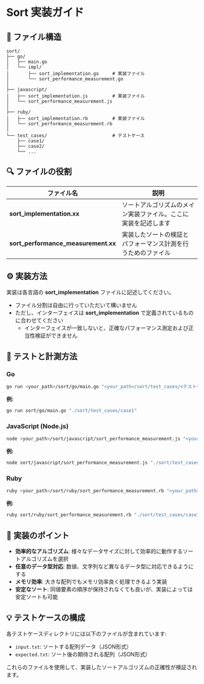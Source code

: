 # Sort 実装ガイド

## 📂 ファイル構造

```
sort/
├── go/
│   ├── main.go
│   └── impl/
│       ├── sort_implementation.go     # 実装ファイル
│       └── sort_performance_measurement.go
│
├── javascript/
│   ├── sort_implementation.js         # 実装ファイル
│   └── sort_performance_measurement.js
│
├── ruby/
│   ├── sort_implementation.rb         # 実装ファイル
│   └── sort_performance_measurement.rb
│
└── test_cases/                        # テストケース
    ├── case1/
    ├── case2/
    └── ...
```

## 🔍 ファイルの役割

| ファイル名 | 説明 |
|------------|------|
| **sort_implementation.xx** | ソートアルゴリズムのメイン実装ファイル。ここに実装を記述します |
| **sort_performance_measurement.xx** | 実装したソートの検証とパフォーマンス計測を行うためのファイル |

## ⚙️ 実装方法

実装は各言語の **sort_implementation** ファイルに記述してください。

- ファイル分割は自由に行っていただいて構いません
- ただし、インターフェイスは **sort_implementation** で定義されているものに合わせてください
  - インターフェイスが一致しないと、正確なパフォーマンス測定および正当性検証ができません

## 🧪 テストと計測方法

### Go

```bash
go run <your_path>/sort/go/main.go "<your_path>/sort/test_cases/<テストケース>"
```

**例:**
```bash
go run sort/go/main.go "./sort/test_cases/case1"
```

### JavaScript (Node.js)

```bash
node <your_path>/sort/javascript/sort_performance_measurement.js "<your_path>/sort/test_cases/<テストケース>"
```

**例:**
```bash
node sort/javascript/sort_performance_measurement.js "./sort/test_cases/case1"
```

### Ruby

```bash
ruby <your_path>/sort/ruby/sort_performance_measurement.rb "<your_path>/sort/test_cases/<テストケース>"
```

**例:**
```bash
ruby sort/ruby/sort_performance_measurement.rb "./sort/test_cases/case1"
```

## 📝 実装のポイント

- **効率的なアルゴリズム**: 様々なデータサイズに対して効率的に動作するソートアルゴリズムを選択
- **任意のデータ型対応**: 数値、文字列など異なるデータ型に対応できるようにする
- **メモリ効率**: 大きな配列でもメモリ効率良く処理できるよう実装
- **安定なソート**: 同値要素の順序が保持されなくても良いが、実装によっては安定ソートも可能

## 💡 テストケースの構成

各テストケースディレクトリには以下のファイルが含まれています:

- `input.txt`: ソートする配列データ（JSON形式）
- `expected.txt`: ソート後の期待される配列（JSON形式）

これらのファイルを使用して、実装したソートアルゴリズムの正確性が検証されます。
